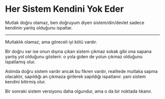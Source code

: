 # Her Sistem Kendini Yok Eder

Mutlak doğru olamaz, ben doğruyum diyen sistem/din/devlet sadece kendinin yanlış
olduğunu ispatlar.

---

Mutlaklık olamaz, ama göreceli iyi kötü vardır.

Bir doğru var ise onun dışına çıkan sistem çıkmaz sokak gibi ona sapana yanlış
yol olduğunu gösterir. o yola giden de yolun çıkmaz olduğunu ispatlamış olur.

Aslında doğru sistem vardır ancak bu fikren vardır, realitede mutlaka sapma
olacaktır, sapıldığı an çıkmaza girilerek sapıldığı ispatlanır. yani sistem
kendini bitirmiş olur.

Bir sonraki sistem versiyonu daha olgundur, ama o da bir noktada tıkanır.

